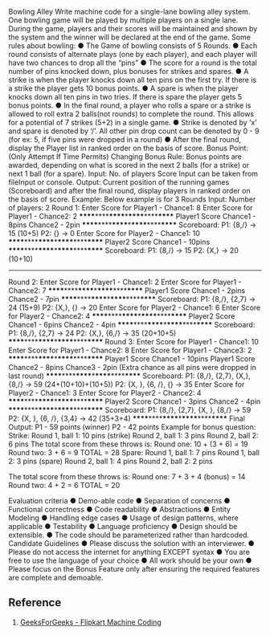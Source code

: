 Bowling Alley
Write machine code for a single-lane bowling alley system.
One bowling game will be played by multiple players on a single lane. During the game, players and their scores will be maintained and shown by the system and the winner will be declared at the end of the game.
Some rules about bowling:
● The Game of bowling consists of 5 Rounds.
● Each round consists of alternate plays (one by each player), and each player will have two chances to drop all the “pins”
● The score for a round is the total number of pins knocked down, plus bonuses for strikes and spares.
● A strike is when the player knocks down all ten pins on the first try. If there is a strike the player gets 10 bonus points.
● A spare is when the player knocks down all ten pins in two tries. If there is spare the player gets 5 bonus points.
● In the final round, a player who rolls a spare or a strike is allowed to roll extra 2 balls(not rounds) to complete the round. This allows for a potential of 7 strikes (5+2) in a single game.
● Strike is denoted by ‘x’ and spare is denoted by ‘/’. All other pin drop count can be denoted by 0 - 9 (for ex: 5, if five pins were dropped in a round)
● After the final round, display the Player list in ranked order on the basis of score.
Bonus Point: (Only Attempt If Time Permits)
Changing Bonus Rule: Bonus points are awarded, depending on what is scored in the next 2 balls (for a strike) or next 1 ball (for a spare).
Input:
No. of players
Score Input can be taken from fileInput or console.
Output:
Current position of the running games (Scoreboard) and after the final round, display players in ranked order on the basis of score.
Example:
Below example is for 3 Rounds
Input:
Number of players: 2
Round 1:
Enter Score for Player1 - Chance1: 8
Enter Score for Player1 - Chance2: 2
****\*\*\*\*****\*\*\*\*****\*\*\*\*****\*****\*\*\*\*****\*\*\*\*****\*\*\*\***** Player1 Score Chance1 - 8pins Chance2 - 2pin ****\*\*\*\*****\*\*\*\*****\*\*\*\*****\*****\*\*\*\*****\*\*\*\*****\*\*\*\***** Scoreboard:
P1: {8,/} -> 15 (10+5)
P2: {} -> 0
Enter Score for Player2 - Chance1: 10
****\*\*\*\*****\*\*\*\*****\*\*\*\*****\*****\*\*\*\*****\*\*\*\*****\*\*\*\***** Player2 Score Chance1 - 10pins
****\*\*\*\*****\*\*\*\*****\*\*\*\*****\*****\*\*\*\*****\*\*\*\*****\*\*\*\***** Scoreboard:
P1: {8,/} -> 15
P2: {X,} -> 20 (10+10)

---

Round 2:
Enter Score for Player1 - Chance1: 2
Enter Score for Player1 - Chance2: 7
****\*\*\*\*****\*\*\*\*****\*\*\*\*****\*****\*\*\*\*****\*\*\*\*****\*\*\*\***** Player1 Score Chance1 - 2pins Chance2 - 7pin ****\*\*\*\*****\*\*\*\*****\*\*\*\*****\*****\*\*\*\*****\*\*\*\*****\*\*\*\***** Scoreboard:
P1: {8,/}, {2,7} -> 24 (15+9)
P2: {X,}, {} -> 20
Enter Score for Player2 - Chance1: 6
Enter Score for Player2 - Chance2: 4
****\*\*\*\*****\*\*\*\*****\*\*\*\*****\*****\*\*\*\*****\*\*\*\*****\*\*\*\***** Player2 Score Chance1 - 6pins Chance2 - 4pin ****\*\*\*\*****\*\*\*\*****\*\*\*\*****\*****\*\*\*\*****\*\*\*\*****\*\*\*\***** Scoreboard:
P1: {8,/}, {2,7} -> 24
P2: {X,}, {6,/} -> 35 (20+10+5)
****\*\*\*\*****\*\*\*\*****\*\*\*\*****\*****\*\*\*\*****\*\*\*\*****\*\*\*\***** Round 3:
Enter Score for Player1 - Chance1: 10
Enter Score for Player1 - Chance2: 8
Enter Score for Player1 - Chance3: 2
****\*\*\*\*****\*\*\*\*****\*\*\*\*****\*****\*\*\*\*****\*\*\*\*****\*\*\*\***** Player1 Score Chance1 - 10pins
Player1 Score Chance2 - 8pins Chance3 - 2pin (Extra chance as all pins were dropped in last round) ****\*\*\*\*****\*\*\*\*****\*\*\*\*****\*****\*\*\*\*****\*\*\*\*****\*\*\*\***** Scoreboard:
P1: {8,/}, {2,7}, {X,}, {8,/} -> 59 (24+(10+10)+(10+5)) P2: {X, }, {6, /}, {} -> 35
Enter Score for Player2 - Chance1: 3
Enter Score for Player2 - Chance2: 4
****\*\*\*\*****\*\*\*\*****\*\*\*\*****\*****\*\*\*\*****\*\*\*\*****\*\*\*\***** Player2 Score Chance1 - 3pins Chance2 - 4pin ****\*\*\*\*****\*\*\*\*****\*\*\*\*****\*****\*\*\*\*****\*\*\*\*****\*\*\*\*****
Scoreboard:
P1: {8,/}, {2,7}, {X, }, {8,/} -> 59 P2: {X, }, {6, /}, {3,4} -> 42 (35+3+4) ****\*\*\*\*****\*\*\*\*****\*\*\*\*****\*****\*\*\*\*****\*\*\*\*****\*\*\*\*****
Final Output:
P1 - 59 points (winner)
P2 - 42 points
Example for bonus question:
Strike:
Round 1, ball 1: 10 pins (strike)
Round 2, ball 1: 3 pins
Round 2, ball 2: 6 pins
The total score from these throws is:
Round one: 10 + (3 + 6) = 19
Round two: 3 + 6 = 9
TOTAL = 28
Spare:
Round 1, ball 1: 7 pins
Round 1, ball 2: 3 pins (spare)
Round 2, ball 1: 4 pins
Round 2, ball 2: 2 pins

The total score from these throws is:
Round one: 7 + 3 + 4 (bonus) = 14
Round two: 4 + 2 = 6
TOTAL = 20

Evaluation criteria
● Demo-able code
● Separation of concerns
● Functional correctness
● Code readability
● Abstractions
● Entity Modeling
● Handling edge cases
● Usage of design patterns, where applicable
● Testability
● Language proficiency
● Design should be extensible.
● The code should be parameterized rather than hardcoded.
Candidate Guidelines
● Please discuss the solution with an interviewer.
● Please do not access the internet for anything EXCEPT syntax
● You are free to use the language of your choice
● All work should be your own
● Please focus on the Bonus Feature only after ensuring the required features are complete and demoable.

## Reference

1. [GeeksForGeeks - Flipkart Machine Coding](https://www.geeksforgeeks.org/flipkart-interview-experience-3/)
